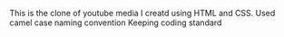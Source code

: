 This is the clone of youtube media I creatd using HTML and CSS. 
Used camel case naming convention 
Keeping coding standard 
